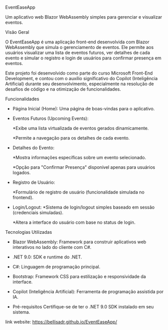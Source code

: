 EventEaseApp

Um aplicativo web Blazor WebAssembly simples para gerenciar e visualizar eventos.

Visão Geral

O EventEaseApp é uma aplicação front-end desenvolvida com Blazor WebAssembly que simula o gerenciamento de eventos. Ele permite aos usuários visualizar uma lista de eventos futuros, ver detalhes de cada evento e simular o registro e login de usuários para confirmar presença em eventos.

Este projeto foi desenvolvido como parte do curso Microsoft Front-End Development, e contou com o auxílio significativo do Copilot (Inteligência Artificial) durante seu desenvolvimento, especialmente na resolução de desafios de código e na otimização de funcionalidades.

Funcionalidades
- Página Inicial (Home): Uma página de boas-vindas para o aplicativo.
- Eventos Futuros (Upcoming Events):
  
    *Exibe uma lista virtualizada de eventos gerados dinamicamente.
  
    *Permite a navegação para os detalhes de cada evento.
- Detalhes do Evento:

    *Mostra informações específicas sobre um evento selecionado.
  
    *Opção para "Confirmar Presença" disponível apenas para usuários logados.
- Registro de Usuário:
  
    *Formulário de registro de usuário (funcionalidade simulada no frontend).
  
- Login/Logout:
    *Sistema de login/logout simples baseado em sessão (credenciais simuladas).
  
    *Altera a interface do usuário com base no status de login.

Tecnologias Utilizadas
- Blazor WebAssembly: Framework para construir aplicativos web interativos no lado do cliente com C#.
- .NET 9.0: SDK e runtime do .NET.
- C#: Linguagem de programação principal.
- Bootstrap: Framework CSS para estilização e responsividade da interface.
- Copilot (Inteligência Artificial): Ferramenta de programação assistida por IA.

- Pré-requisitos
Certifique-se de ter o .NET 9.0 SDK instalado em seu sistema.

link website: https://bellisadr.github.io/EventEaseApp/

